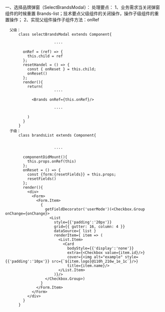 一、选择品牌弹窗（SelectBrandsModal）：
   处理要点：
      1、业务需求当关闭弹窗组件的时候重置 Brands-list；技术要点父级组件的关闭操作，操作子级组件的重置操作；
      2、实现父组件操作子组件方法：onRef
      
      父级：
          class selectBrandsModal extends Component{
                  
                          ····
            
            onRef = (ref) => {
              this.child = ref
            };
            resetHandel = () => {
              const { onReset } = this.child;
              onReset()
            };
            render(){          
              return(
                          ····
                        
                <Brands onRef={this.onRef}/>
                          
                          ····
                          
              )
            }
          }
      子级：
          class brandsList extends Component{
          
                  
                          ····   
                                   
            componentDidMount(){
              this.props.onRef(this)
            };
            onReset = () => {
              const {form:{resetFields}} = this.props;
              resetFields()
            };  
            render(){
              <div>
                <Form>
                  <Form.Item>
                    {
                      getFieldDecorator('userMode')(<Checkbox.Group onChange={onChange}>
                        <List
                          style={{'padding':'20px'}}
                          grid={{ gutter: 16, column: 4 }}
                          dataSource={ list }
                          renderItem={ item => (
                            <List.Item>
                              <Card
                                bodyStyle={{'display':'none'}}
                                extra={<Checkbox value={item.id}/>}
                                cover={<img alt="example" style={{'padding':'10px'}} src={`${item.logo}@110h_216w_1e_1c`}/>}
                                title={item.name}/>
                            </List.Item>
                          )}/>
                      </Checkbox.Group>)
                    }
                  </Form.Item>
                </Form>
              </div>
            }        
          }
          
      
